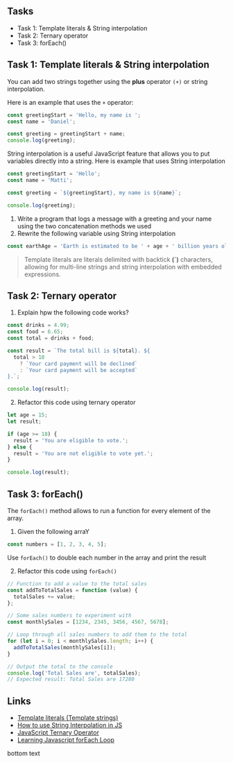 ## Tasks

- Task 1: Template literals & String interpolation
- Task 2: Ternary operator
- Task 3: forEach()

## Task 1: Template literals & String interpolation

You can add two strings together using the **plus** operator `(+)` or string interpolation.

Here is an example that uses the `+` operator:

```js
const greetingStart = 'Hello, my name is ';
const name = 'Daniel';

const greeting = greetingStart + name;
console.log(greeting);
```

String interpolation is a useful JavaScript feature that allows you to put variables directly into a string. Here is example that uses String interpolation

```js
const greetingStart = 'Hello';
const name = 'Matti';

const greeting = `${greetingStart}, my name is ${name}`;

console.log(greeting);
```

1. Write a program that logs a message with a greeting and your name using the two concatenation methods we used
2. Rewrite the following variable using String interpolation

```js
const earthAge = 'Earth is estimated to be ' + age + ' billion years old.';
```

> Template literals are literals delimited with backtick **(`)** characters, allowing for multi-line strings and string interpolation with embedded expressions.

## Task 2: Ternary operator

1. Explain hpw the following code works?

```js
const drinks = 4.99;
const food = 6.65;
const total = drinks + food;

const result = `The total bill is ${total}. ${
  total > 10
    ? `Your card payment will be declined`
    : `Your card payment will be accepted`
}.`;

console.log(result);
```

2. Refactor this code using ternary operator

```js
let age = 15;
let result;

if (age >= 18) {
  result = 'You are eligible to vote.';
} else {
  result = 'You are not eligible to vote yet.';
}

console.log(result);
```

## Task 3: forEach()

The `forEach()` method allows to run a function for every element of the array.

1. Given the following arraY

```js
const numbers = [1, 2, 3, 4, 5];
```

Use `forEach()` to double each number in the array and print the result

2. Refactor this code using `forEach()`

```js
// Function to add a value to the total sales
const addToTotalSales = function (value) {
  totalSales += value;
};

// Some sales numbers to experiment with
const monthlySales = [1234, 2345, 3456, 4567, 5678];

// Loop through all sales numbers to add them to the total
for (let i = 0; i < monthlySales.length; i++) {
  addToTotalSales(monthlySales[i]);
}

// Output the total to the console
console.log('Total Sales are', totalSales);
// Expected result: Total Sales are 17280
```

## Links

- [Template literals (Template strings)](https://developer.mozilla.org/en-US/docs/Web/JavaScript/Reference/Template_literals)
- [How to use String Interpolation in JS](https://www.freecodecamp.org/news/javascript-string-format-how-to-use-string-interpolation-in-js/)
- [JavaScript Ternary Operator ](https://www.programiz.com/javascript/ternary-operator)
- [Learning Javascript forEach Loop](https://www.tutorialstonight.com/javascript-foreach-loop)



bottom text